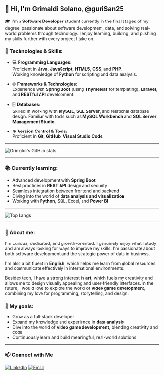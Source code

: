 ## 👋 Hi, I'm Grimaldi Solano, @guriSan25

🎓 I'm a **Software Developer** student currently in the final stages of my degree, passionate about software development, data, and solving real-world problems through technology. I enjoy learning, building, and pushing my skills further with every project I take on.

### 🚀 Technologies & Skills:
- 💻 **Programming Languages:**  
  Proficient in **Java**, **JavaScript**, **HTML5**, **CSS**, and **PHP**.  
  Working knowledge of **Python** for scripting and data analysis.

- 🌐 **Frameworks & Technologies:**  
  Experience with **Spring Boot** (using **Thymeleaf** for templating), **Laravel**, and **RESTful API** development.

- 🗄️ **Databases:**  
  Skilled in working with **MySQL**, **SQL Server**, and relational database design. Familiar with tools such as **MySQL Workbench** and **SQL Server Management Studio**.

- ⚙️ **Version Control & Tools:**  
  Proficient in **Git**, **GitHub**, **Visual Studio Code**.

---

![Grimaldi's GitHub stats](https://github-readme-stats.vercel.app/api?username=guriSan25&show_icons=true&theme=radical)

---


### 📚 Currently learning:
- Advanced development with **Spring Boot**
- Best practices in **REST API** design and security
- Seamless integration between frontend and backend
- Diving into the world of **data analysis and visualization**
- Working with **Python**, SQL, Excel, and **Power BI**

---

![Top Langs](https://github-readme-stats.vercel.app/api/top-langs/?username=guriSan25&layout=compact&theme=radical)

---

### 🌱 About me:
I'm curious, dedicated, and growth-oriented. I genuinely enjoy what I study and am always looking for ways to improve my skills. I'm passionate about both software development and the strategic power of data in business.

I'm also a bit fluent in **English**, which helps me learn from global resources and communicate effectively in international environments.

Besides tech, I have a strong interest in **art**, which fuels my creativity and allows me to design visually appealing and user-friendly interfaces. In the future, I would love to explore the world of **video game development**, combining my love for programming, storytelling, and design.

### 🎯 My goals:
- Grow as a full-stack developer  
- Expand my knowledge and experience in **data analysis**  
- Dive into the world of **video game development**, blending creativity and code  
- Continuously learn and build meaningful, real-world solutions

---

### 📫 Connect with Me

[![LinkedIn](https://img.shields.io/badge/-LinkedIn-0072b1?style=flat&logo=linkedin&logoColor=white)](https://linkedin.com/in/grimaldisolanot)
[![Email](https://img.shields.io/badge/-Email-D14836?style=flat&logo=gmail&logoColor=white)](https://mail.google.com/mail/?view=cm&fs=1&to=solanogrimaldi09@gmail.com)


